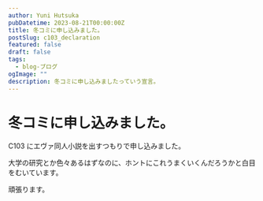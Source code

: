 ```yaml
---
author: Yuni Hutsuka
pubDatetime: 2023-08-21T00:00:00Z
title: 冬コミに申し込みました。
postSlug: c103_declaration
featured: false
draft: false
tags:
  - blog-ブログ
ogImage: ""
description: 冬コミに申し込みましたっていう宣言。
---
```


# 冬コミに申し込みました。

C103 にエヴァ同人小説を出すつもりで申し込みました。

大学の研究とか色々あるはずなのに、ホントにこれうまくいくんだろうかと白目をむいています。

頑張ります。
